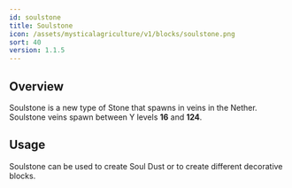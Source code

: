 ```yaml
---
id: soulstone
title: Soulstone
icon: /assets/mysticalagriculture/v1/blocks/soulstone.png
sort: 40
version: 1.1.5
---
```


## Overview

Soulstone is a new type of Stone that spawns in veins in the Nether. Soulstone veins spawn between Y levels **16** and **124**. 

## Usage

Soulstone can be used to create Soul Dust or to create different decorative blocks.
